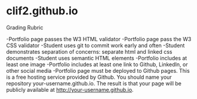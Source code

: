 # clif2.github.io

Grading Rubric

-Portfolio page passes the W3 HTML validator
-Portfolio page pass the W3 CSS validator
-Student uses git to commit work early and often
-Student demonstrates separation of concerns: separate html and linked css documents
-Student uses semantic HTML elements
-Portfolio includes at least one image
-Portfolio includes at least one link to Github, LinkedIn, or other social media
-Portfolio page must be deployed to Github pages. This is a free hosting service provided by Github. You should name your repository your-username.github.io. The result is that your page will be publicly available at http://your-username.github.io.
